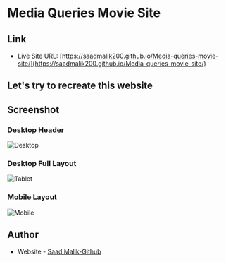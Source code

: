# Media Queries Movie Site

## Link

- Live Site URL: [https://saadmalik200.github.io/Media-queries-movie-site/](https://saadmalik200.github.io/Media-queries-movie-site/)

## Let's try to recreate this website

## Screenshot

### Desktop Header

![Desktop](./images/Desktop.png)

### Desktop Full Layout

![Tablet](./images/Desktopfull.png)

### Mobile Layout

![Mobile](./images/Mobile.png)


## Author

- Website - [Saad Malik-Github](https://github.com/saadmalik200)

